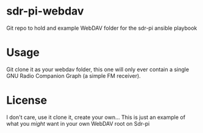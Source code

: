 # sdr-pi-webdav
Git repo to hold and example WebDAV folder for the sdr-pi ansible playbook

# Usage
Git clone it as your webdav folder, this one will only ever contain a single GNU Radio Companion Graph (a simple FM receiver). 

# License
 I don't care, use it clone it, create your own...
 This is just an example of what you *might* want in your own WebDAV root on Sdr-pi
